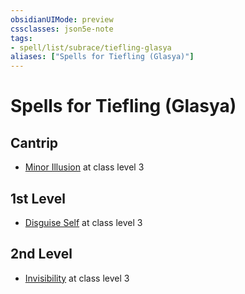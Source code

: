```yaml
---
obsidianUIMode: preview
cssclasses: json5e-note
tags:
- spell/list/subrace/tiefling-glasya
aliases: ["Spells for Tiefling (Glasya)"]
---
```

# Spells for Tiefling (Glasya)

## Cantrip

- [Minor Illusion](minor-illusion "PHB") at class level 3

## 1st Level

- [Disguise Self](disguise-self "PHB") at class level 3

## 2nd Level

- [Invisibility](invisibility "PHB") at class level 3